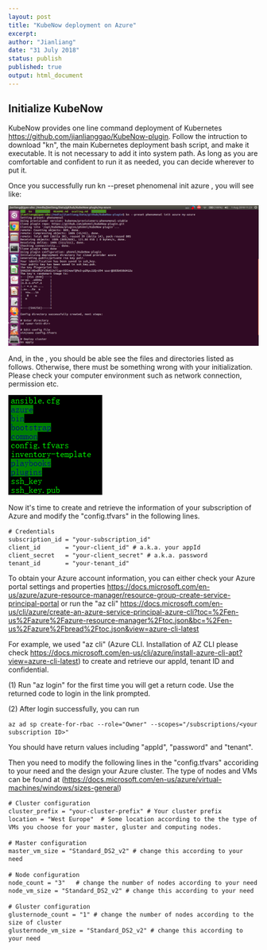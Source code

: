 ```yaml
---
layout: post
title: "KubeNow deployment on Azure"
excerpt:  
author: "Jianliang"
date: "31 July 2018"
status: publish
published: true
output: html_document
---
```

 

 
## Initialize KubeNow
 
KubeNow provides one line command deployment of Kubernetes  <https://github.com/jianlianggao/KubeNow-plugin>. Follow the intruction to download "kn", the main Kubernetes deployment bash script, and make it executable. It is not necessary to add it into system path. As long as you are comfortable and confident to run it as needed, you can decide wherever to put it.
 
Once you successfully run kn --preset phenomenal init azure <my-vre-config-dir>, you will see like: 
 
![KubeNow initialization](/figures/kubenow_init.png)
 
And, in the <my-vre-config-dir>, you should be able see the files and directories listed as follows. Otherwise, there must be something wrong with your initialization. Please check your computer environment such as network connection, permission etc.
 
![Kubernetes initialization for Azure](/figures/preset_kube_azure.png)
 
Now it's time to create and retrieve the information of your subscription of Azure and modify the "config.tfvars" in the following lines.
 
``` 
# Credentials
subscription_id = "your-subscription_id"
client_id       = "your-client_id" # a.k.a. your appId
client_secret   = "your-client_secret" # a.k.a. password
tenant_id       = "your-tenant_id"
```
To obtain your Azure account information, you can either check your Azure portal settings and properties <https://docs.microsoft.com/en-us/azure/azure-resource-manager/resource-group-create-service-principal-portal> or run the "az cli" <https://docs.microsoft.com/en-us/cli/azure/create-an-azure-service-principal-azure-cli?toc=%2Fen-us%2Fazure%2Fazure-resource-manager%2Ftoc.json&bc=%2Fen-us%2Fazure%2Fbread%2Ftoc.json&view=azure-cli-latest>
 
For example, we used "az cli" (Azure CLI. Installation of AZ CLI please check <https://docs.microsoft.com/en-us/cli/azure/install-azure-cli-apt?view=azure-cli-latest>) to create and retrieve our appId, tenant ID and confidential.
 
(1) Run "az login" for the first time you will get a return code. Use the returned code to login in the link prompted.
 
(2) After login successfully, you can run 
``` 
az ad sp create-for-rbac --role="Owner" --scopes="/subscriptions/<your subscription ID>"
```
You should have return values including "appId", "password" and "tenant".
 
Then you need to modify the following lines in the "config.tfvars" accoriding to your need and the design your Azure cluster. The type of nodes and VMs can be found at (<https://docs.microsoft.com/en-us/azure/virtual-machines/windows/sizes-general>)
 
``` 
# Cluster configuration
cluster_prefix = "your-cluster-prefix" # Your cluster prefix
location = "West Europe"  # Some location according to the the type of VMs you choose for your master, gluster and computing nodes.
 
# Master configuration
master_vm_size = "Standard_DS2_v2" # change this according to your need
 
# Node configuration
node_count = "3"   # change the number of nodes according to your need
node_vm_size = "Standard_DS2_v2" # change this according to your need
 
# Gluster configuration
glusternode_count = "1" # change the number of nodes according to the size of cluster
glusternode_vm_size = "Standard_DS2_v2" # change this according to your need
```
